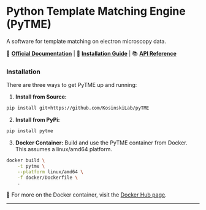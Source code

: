 # Python Template Matching Engine (PyTME)

A software for template matching on electron microscopy data.

📖 **[Official Documentation](https://kosinskilab.github.io/pyTME/)** | 🚀 **[Installation Guide](https://kosinskilab.github.io/pyTME/quickstart/installation.html)** | 📚 **[API Reference](https://kosinskilab.github.io/pyTME/reference/index.html)**

### Installation

There are three ways to get PyTME up and running:

1. **Install from Source:**
```bash
pip install git+https://github.com/KosinskiLab/pyTME
```

2. **Install from PyPi:**
```bash
pip install pytme
```

3. **Docker Container:**
Build and use the PyTME container from Docker. This assumes a linux/amd64 platform.
```bash
docker build \
	-t pytme \
	--platform linux/amd64 \
	-f docker/Dockerfile \
	.
```
🔗 For more on the Docker container, visit the [Docker Hub page](https://hub.docker.com).

---

